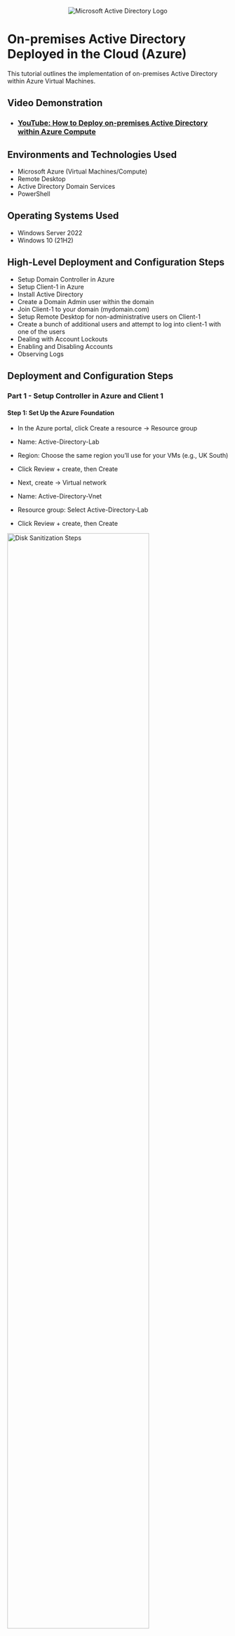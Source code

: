 <p align="center">
<img src="https://i.imgur.com/pU5A58S.png" alt="Microsoft Active Directory Logo"/>
</p>

<h1>On-premises Active Directory Deployed in the Cloud (Azure)</h1>
This tutorial outlines the implementation of on-premises Active Directory within Azure Virtual Machines.<br />


<h2>Video Demonstration</h2>

- ### [YouTube: How to Deploy on-premises Active Directory within Azure Compute](https://www.youtube.com)

<h2>Environments and Technologies Used</h2>

- Microsoft Azure (Virtual Machines/Compute)
- Remote Desktop
- Active Directory Domain Services
- PowerShell

<h2>Operating Systems Used </h2>

- Windows Server 2022
- Windows 10 (21H2)

<h2>High-Level Deployment and Configuration Steps</h2>

- Setup Domain Controller in Azure
- Setup Client-1 in Azure
- Install Active Directory
- Create a Domain Admin user within the domain
- Join Client-1 to your domain (mydomain.com)
- Setup Remote Desktop for non-administrative users on Client-1
- Create a bunch of additional users and attempt to log into client-1 with one of the users
- Dealing with Account Lockouts
- Enabling and Disabling Accounts
- Observing Logs






<h2>Deployment and Configuration Steps</h2>

<h3>Part 1 - Setup Controller in Azure and Client 1 </h3>

<p>
<h4>Step 1: Set Up the Azure Foundation</h4>
  
- In the Azure portal, click Create a resource → Resource group

- Name: Active-Directory-Lab

- Region: Choose the same region you’ll use for your VMs (e.g., UK South)

- Click Review + create, then Create

- Next, create → Virtual network

- Name: Active-Directory-Vnet

- Resource group: Select Active-Directory-Lab

- Click Review + create, then Create

</p>

<p>
<img src="https://i.postimg.cc/Y09J9qzD/A-Resource-Group.png" height="80%" width="80%" alt="Disk Sanitization Steps"/>
</p>
<p>
<img src="https://i.postimg.cc/SN8pzjpH/A-Virtual-Network.png" height="80%" width="80%" alt="Disk Sanitization Steps"/>
</p>

<br />

<p>
<h4>Step 2: Deploy the Domain Controller VM (dc-1)</h4>
  
- In the Azure portal, click Create a Virtual machine

- Resource group: Active-Directory-Lab

- VM name: dc-1

- Image: Windows Server 2022 Datacenter (Gen2)

- Size: (choose an appropriate size, e.g., Standard_D2s_v3)

Administrator account:

- Username: labuser

- Password: Cyberman111!

- Windows licensing: Tick Azure Hybrid Benefit (if applicable) or accept the licensing terms

- Networking → Virtual network: Active-Directory-Vnet

- Leave other settings at their defaults, then click Review + create → Create

</p>
<p>
<img src="https://i.postimg.cc/nzJGhRpX/creating-dc1.png" height="80%" width="80%" alt="Disk Sanitization Steps"/>
</p>
<br />

<p>
<h4>
  Step 3: Deploy the Client VM (client-1)
</h4>
 
- Click Create a Virtual machine

- Resource group: Active-Directory-Lab

- VM name: client-1

- Image: Windows 10 Pro, Version 22H2

- Size: (e.g., Standard_B2ms)

Administrator account:

- Username: labuser

- Password: Cyberman111!

- Windows licensing: Tick Azure Hybrid Benefit or accept licensing terms

- Networking → Virtual network: Active-Directory-Vnet

- Click Review + create → Create

- You now have two VMs in the Active-Directory-Lab RG on the Active-Directory-Vnet:

- dc-1 (Windows Server 2022) ready to become your domain controller

- client-1 (Windows 10 Pro) to join your new domain.
</p>
<p>
<img src="https://i.postimg.cc/C5vGJwD8/creating-client-1.png" height="80%" width="80%" alt="Disk Sanitization Steps"/>
</p>

<p>
<h4>
  Step 4: Set Domain Controller’s NIC Private IP address to be static
</h4>

- In the Azure portal, go to Virtual machines and select dc-1

- Under Networking, click Network settings

- Click Network interface / IP configurations

- Select ipconfig1

- Change Assignment from Dynamic to Static, enter your chosen IP (e.g., 10.0.0.4), and click Save

This ensures the domain controller keeps the same private IP address permanently.
</p>
<p>
<img src="https://i.postimg.cc/pT57j1FR/static.png" height="80%" width="80%" alt="Disk Sanitization Steps"/>
</p>
<br />
